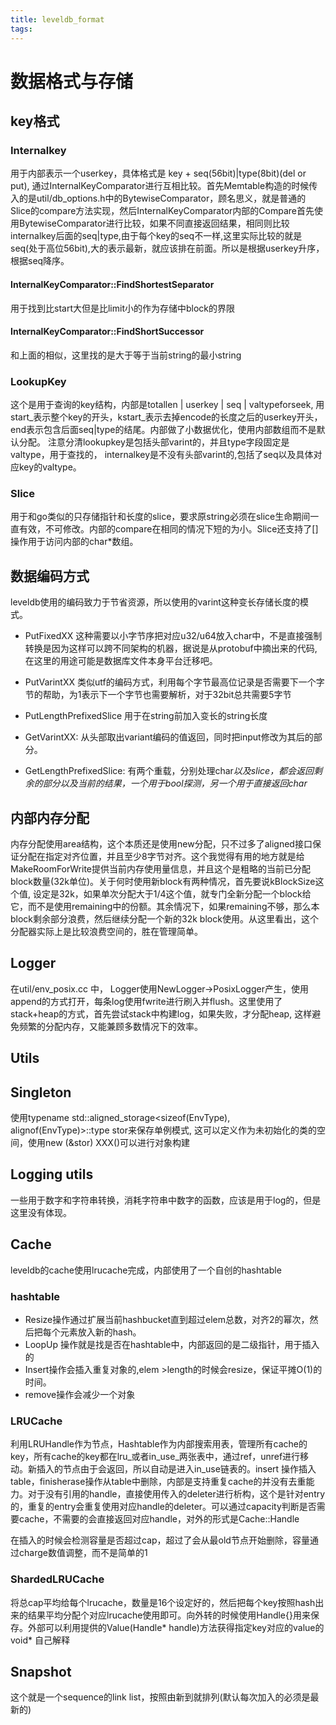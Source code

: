 ```yaml
---
title: leveldb_format
tags:
---
```


# 数据格式与存储

## key格式

### Internalkey

用于内部表示一个userkey，具体格式是 key + seq(56bit)|type(8bit)(del or put), 通过InternalKeyComparator进行互相比较。首先Memtable构造的时候传入的是util/db_options.h中的BytewiseComparator，顾名思义，就是普通的Slice的compare方法实现，然后InternalKeyComparator内部的Compare首先使用BytewiseComparator进行比较，如果不同直接返回结果，相同则比较internalkey后面的seq|type,由于每个key的seq不一样,这里实际比较的就是seq(处于高位56bit),大的表示最新，就应该排在前面。所以是根据userkey升序，根据seq降序。

#### InternalKeyComparator::FindShortestSeparator

用于找到比start大但是比limit小的作为存储中block的界限

#### InternalKeyComparator::FindShortSuccessor

和上面的相似，这里找的是大于等于当前string的最小string

### LookupKey

这个是用于查询的key结构，内部是totallen | userkey | seq | valtypeforseek, 用start_表示整个key的开头，kstart_表示去掉encode的长度之后的userkey开头，end表示包含后面seq|type的结尾。内部做了小数据优化，使用内部数组而不是默认分配。 注意分清lookupkey是包括头部varint的，并且type字段固定是valtype，用于查找的， internalkey是不没有头部varint的,包括了seq以及具体对应key的valtype。

### Slice

用于和go类似的只存储指针和长度的slice，要求原string必须在slice生命期间一直有效，不可修改。内部的compare在相同的情况下短的为小。Slice还支持了[]操作用于访问内部的char*数组。

## 数据编码方式

leveldb使用的编码致力于节省资源，所以使用的varint这种变长存储长度的模式。

- PutFixedXX 这种需要以小字节序把对应u32/u64放入char中，不是直接强制转换是因为这样可以跨不同架构的机器，据说是从protobuf中摘出来的代码,在这里的用途可能是数据库文件本身平台迁移吧。

- PutVarintXX 类似utf的编码方式，利用每个字节最高位记录是否需要下一个字节的帮助，为1表示下一个字节也需要解析，对于32bit总共需要5字节

- PutLengthPrefixedSlice 用于在string前加入变长的string长度

- GetVarintXX: 从头部取出variant编码的值返回，同时把input修改为其后的部分。

- GetLengthPrefixedSlice: 有两个重载，分别处理char*以及slice，都会返回剩余的部分以及当前的结果，一个用于bool探测，另一个用于直接返回char*

## 内部内存分配

内存分配使用area结构，这个本质还是使用new分配，只不过多了aligned接口保证分配在指定对齐位置，并且至少8字节对齐。这个我觉得有用的地方就是给MakeRoomForWrite提供当前内存使用量信息，并且这个是粗略的当前已分配block数量(32k单位)。关于何时使用新block有两种情况，首先要说kBlockSize这个值, 设定是32k，如果单次分配大于1/4这个值，就专门全新分配一个block给它，而不是使用remaining中的份额。其余情况下，如果remaining不够，那么本block剩余部分浪费，然后继续分配一个新的32k block使用。从这里看出，这个分配器实际上是比较浪费空间的，胜在管理简单。

## Logger

在util/env_posix.cc 中， Logger使用NewLogger->PosixLogger产生，使用append的方式打开，每条log使用fwrite进行刷入并flush。这里使用了stack+heap的方式，首先尝试stack中构建log，如果失败，才分配heap, 这样避免频繁的分配内存，又能兼顾多数情况下的效率。

## Utils

## Singleton

使用typename std::aligned_storage<sizeof(EnvType), alignof(EnvType)>::type stor来保存单例模式, 这可以定义作为未初始化的类的空间，使用new (&stor) XXX()可以进行对象构建

## Logging utils

一些用于数字和字符串转换，消耗字符串中数字的函数，应该是用于log的，但是这里没有体现。

## Cache

leveldb的cache使用lrucache完成，内部使用了一个自创的hashtable

### hashtable

- Resize操作通过扩展当前hashbucket直到超过elem总数，对齐2的幂次，然后把每个元素放入新的hash。
- LoopUp 操作就是找是否在hashtable中，内部返回的是二级指针，用于插入的
- Insert操作会插入重复对象的,elem >length的时候会resize，保证平摊O(1)的时间。
- remove操作会减少一个对象

### LRUCache

利用LRUHandle作为节点，Hashtable作为内部搜索用表，管理所有cache的key，所有cache的key都在lru_或者in_use_两张表中，通过ref，unref进行移动。新插入的节点由于会返回，所以自动是进入in_use链表的。insert 操作插入table，finisherase操作从table中删除，内部是支持重复cache的并没有去重能力。对于没有引用的handle，直接使用传入的deleter进行析构，这个是针对entry的，重复的entry会重复使用对应handle的deleter。可以通过capacity判断是否需要cache，不需要的会直接返回对应handle，对外的形式是Cache::Handle

在插入的时候会检测容量是否超过cap，超过了会从最old节点开始删除，容量通过charge数值调整，而不是简单的1

### ShardedLRUCache

将总cap平均给每个lrucache，数量是16个设定好的，然后把每个key按照hash出来的结果平均分配个对应lrucache使用即可。向外转的时候使用Handle{}用来保存。外部可以利用提供的Value(Handle* handle)方法获得指定key对应的value的void* 自己解释

## Snapshot

这个就是一个sequence的link list，按照由新到就排列(默认每次加入的必须是最新的)
